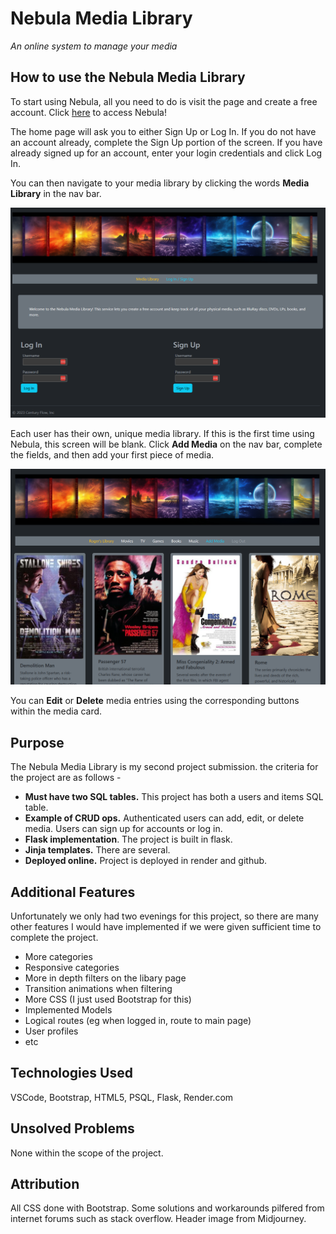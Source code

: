# Nebula Media Library

*An online system to manage your media*

## How to use the Nebula Media Library

To start using Nebula, all you need to do is visit the page and create a free account. Click [here](https://nebula-web-ajfz.onrender.com) to access Nebula!

The home page will ask you to either Sign Up or Log In. If you do not have an account already, complete the Sign Up portion of the screen. If you have already signed up for an account, enter your login credentials and click Log In.

You can then navigate to your media library by clicking the words **Media Library** in the nav bar.

![Login Screen](Login.png)

Each user has their own, unique media library. If this is the first time using Nebula, this screen will be blank. Click **Add Media** on the nav bar, complete the fields, and then add your first piece of media. 

![Home Screen](home.png)

You can **Edit** or **Delete** media entries using the corresponding buttons within the media card.

## Purpose ##

The Nebula Media Library is my second project submission. the criteria for the project are as follows - 

* **Must have two SQL tables.** This project has both a users and items SQL table. 
* **Example of CRUD ops.** Authenticated users can add, edit, or delete media. Users can sign up for accounts or log in.
* **Flask implementation**. The project is built in flask.
* **Jinja templates.** There are several.
* **Deployed online.** Project is deployed in render and github.

## Additional Features ##

Unfortunately we only had two evenings for this project, so there are many other features I would have implemented if we were given sufficient time to complete the project.

* More categories
* Responsive categories
* More in depth filters on the libary page
* Transition animations when filtering
* More CSS (I just used Bootstrap for this)
* Implemented Models
* Logical routes (eg when logged in, route to main page)
* User profiles
* etc

## Technologies Used ##

VSCode, Bootstrap, HTML5, PSQL, Flask, Render.com

## Unsolved Problems ##

None within the scope of the project.

## Attribution ##

All CSS done with Bootstrap. Some solutions and workarounds pilfered from internet forums such as stack overflow. Header image from Midjourney.